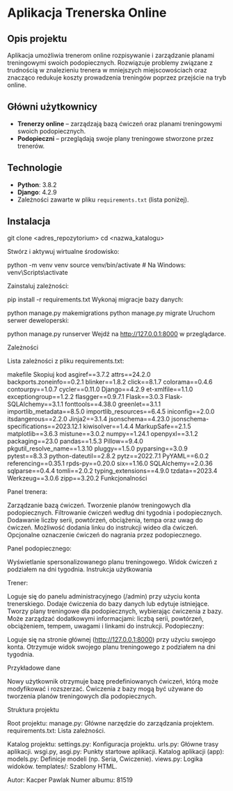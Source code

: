 # Aplikacja Trenerska Online

## Opis projektu

Aplikacja umożliwia trenerom online rozpisywanie i zarządzanie planami treningowymi swoich podopiecznych. Rozwiązuje problemy związane z trudnością w znalezieniu trenera w mniejszych miejscowościach oraz znacząco redukuje koszty prowadzenia treningów poprzez przejście na tryb online. 

## Główni użytkownicy

- **Trenerzy online** – zarządzają bazą ćwiczeń oraz planami treningowymi swoich podopiecznych.
- **Podopieczni** – przeglądają swoje plany treningowe stworzone przez trenerów.

## Technologie

- **Python**: 3.8.2
- **Django**: 4.2.9
- Zależności zawarte w pliku `requirements.txt` (lista poniżej).

## Instalacja

git clone <adres_repozytorium>
cd <nazwa_katalogu>

Stwórz i aktywuj wirtualne środowisko:

python -m venv venv
source venv/bin/activate  # Na Windows: venv\Scripts\activate

Zainstaluj zależności:

pip install -r requirements.txt
Wykonaj migracje bazy danych:

python manage.py makemigrations
python manage.py migrate
Uruchom serwer deweloperski:

python manage.py runserver
Wejdź na http://127.0.0.1:8000 w przeglądarce.

Zależności

Lista zależności z pliku requirements.txt:

makefile
Skopiuj kod
asgiref==3.7.2
attrs==24.2.0
backports.zoneinfo==0.2.1
blinker==1.8.2
click==8.1.7
colorama==0.4.6
contourpy==1.0.7
cycler==0.11.0
Django==4.2.9
et-xmlfile==1.1.0
exceptiongroup==1.2.2
flasgger==0.9.7.1
Flask==3.0.3
Flask-SQLAlchemy==3.1.1
fonttools==4.38.0
greenlet==3.1.1
importlib_metadata==8.5.0
importlib_resources==6.4.5
iniconfig==2.0.0
itsdangerous==2.2.0
Jinja2==3.1.4
jsonschema==4.23.0
jsonschema-specifications==2023.12.1
kiwisolver==1.4.4
MarkupSafe==2.1.5
matplotlib==3.6.3
mistune==3.0.2
numpy==1.24.1
openpyxl==3.1.2
packaging==23.0
pandas==1.5.3
Pillow==9.4.0
pkgutil_resolve_name==1.3.10
pluggy==1.5.0
pyparsing==3.0.9
pytest==8.3.3
python-dateutil==2.8.2
pytz==2022.7.1
PyYAML==6.0.2
referencing==0.35.1
rpds-py==0.20.0
six==1.16.0
SQLAlchemy==2.0.36
sqlparse==0.4.4
tomli==2.0.2
typing_extensions==4.9.0
tzdata==2023.4
Werkzeug==3.0.6
zipp==3.20.2
Funkcjonalności

Panel trenera:

Zarządzanie bazą ćwiczeń.
Tworzenie planów treningowych dla podopiecznych.
Filtrowanie ćwiczeń według dni tygodnia i podopiecznych.
Dodawanie liczby serii, powtórzeń, obciążenia, tempa oraz uwag do ćwiczeń.
Możliwość dodania linku do instrukcji wideo dla ćwiczeń.
Opcjonalne oznaczenie ćwiczeń do nagrania przez podopiecznego.

Panel podopiecznego:

Wyświetlanie spersonalizowanego planu treningowego.
Widok ćwiczeń z podziałem na dni tygodnia.
Instrukcja użytkowania

Trener:

Loguje się do panelu administracyjnego (/admin) przy użyciu konta trenerskiego.
Dodaje ćwiczenia do bazy danych lub edytuje istniejące.
Tworzy plany treningowe dla podopiecznych, wybierając ćwiczenia z bazy.
Może zarządzać dodatkowymi informacjami: liczbą serii, powtórzeń, obciążeniem, tempem, uwagami i linkami do instrukcji.
Podopieczny:

Loguje się na stronie głównej (http://127.0.0.1:8000) przy użyciu swojego konta.
Otrzymuje widok swojego planu treningowego z podziałem na dni tygodnia.

Przykładowe dane

Nowy użytkownik otrzymuje bazę predefiniowanych ćwiczeń, którą może modyfikować i rozszerzać.
Ćwiczenia z bazy mogą być używane do tworzenia planów treningowych dla podopiecznych.

Struktura projektu

Root projektu:
manage.py: Główne narzędzie do zarządzania projektem.
requirements.txt: Lista zależności.

Katalog projektu:
settings.py: Konfiguracja projektu.
urls.py: Główne trasy aplikacji.
wsgi.py, asgi.py: Punkty startowe aplikacji.
Katalog aplikacji (app):
models.py: Definicje modeli (np. Seria, Cwiczenie).
views.py: Logika widoków.
templates/: Szablony HTML.

Autor:
Kacper Pawlak
Numer albumu: 81519
